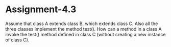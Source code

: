 # Assignment-4.3
Assume that class A extends class B, which extends class C. Also all the three classes implement the method test(). How can a method in a class A invoke the test() method defined in class C (without creating a new instance of class C).
